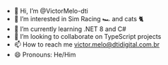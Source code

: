 - 👋 Hi, I’m @VictorMelo-dti
- 👀 I’m interested in Sim Racing 🏎️ and cats 🐈
- 🌱 I’m currently learning .NET 8 and C#
- 💞️ I’m looking to collaborate on TypeScript projects
- 📫 How to reach me victor.melo@dtidigital.com.br
- 😄 Pronouns: He/Him

<!---
VictorMelo-dti/VictorMelo-dti is a ✨ special ✨ repository because its `README.md` (this file) appears on your GitHub profile.
You can click the Preview link to take a look at your changes.
--->
